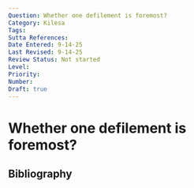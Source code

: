 ```yaml
---
Question: Whether one defilement is foremost?
Category: Kilesa
Tags: 
Sutta References: 
Date Entered: 9-14-25
Last Revised: 9-14-25
Review Status: Not started
Level: 
Priority: 
Number: 
Draft: true
---
```


# Whether one defilement is foremost?

## Bibliography

<!-- 

Notes:



-->